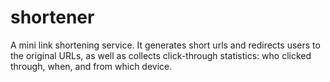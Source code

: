 # shortener
A mini link shortening service. It generates short urls and redirects users to the original URLs, as well as collects click-through statistics: who clicked through, when, and from which device.
